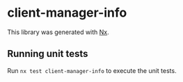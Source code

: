 # client-manager-info

This library was generated with [Nx](https://nx.dev).

## Running unit tests

Run `nx test client-manager-info` to execute the unit tests.
